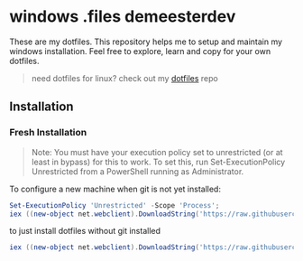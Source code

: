 # windows .files demeesterdev

These are my dotfiles. This repository helps me to setup and maintain my windows installation. Feel free to explore, learn and copy for your own dotfiles.

> need dotfiles for linux? check out my [dotfiles](https://github.com/demeesterdev/dotfiles) repo

## Installation

### Fresh Installation

> Note: You must have your execution policy set to unrestricted (or at least in bypass) for this to work. To set this, run Set-ExecutionPolicy Unrestricted from a PowerShell running as Administrator.

To configure a new machine when git is not yet installed:

```powershell
Set-ExecutionPolicy 'Unrestricted' -Scope 'Process';
iex ((new-object net.webclient).DownloadString('https://raw.githubusercontent.com/demeesterdev/dotfiles-windows/main/scripts/install-machine.ps1'))
```

to just install dotfiles without git installed

```powershell
iex ((new-object net.webclient).DownloadString('https://raw.githubusercontent.com/demeesterdev/dotfiles-windows/main/scripts/install.ps1'))
```